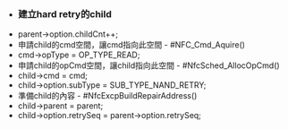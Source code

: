- ### 建立hard retry的child
- parent->option.childCnt++;
- 申請child的cmd空間，讓cmd指向此空間 - #NFC_Cmd_Aquire()
- cmd->opType = OP_TYPE_READ;
- 申請child的opCmd空間，讓child指向此空間 - #NfcSched_AllocOpCmd()
- child->cmd = cmd;
- child->option.subType = SUB_TYPE_NAND_RETRY;
- 準備child的內容 - #NfcExcpBuildRepairAddress()
- child->parent = parent;
- child->option.retrySeq = parent->option.retrySeq;